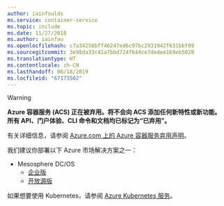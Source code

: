 ```yaml
---
author: iainfoulds
ms.service: container-service
ms.topic: include
ms.date: 11/27/2018
ms.author: iainfou
ms.openlocfilehash: c7a34256bff46247ed6c97bc2931942f631bbf09
ms.sourcegitcommit: 3e98da33c41a7bbd724f644ce7dedee169eb5028
ms.translationtype: HT
ms.contentlocale: zh-CN
ms.lasthandoff: 06/18/2019
ms.locfileid: "67173502"
---
```

> [!WARNING]
>  **Azure 容器服务 (ACS) 正在被弃用。将不会向 ACS 添加任何新特性或新功能。所有 API、门户体验、CLI 命令和文档均已标记为“已弃用”。**
>
> 有关详细信息，请参阅 [Azure.com 上的 Azure 容器服务弃用声明](https://azure.microsoft.com/updates/azure-container-service-will-retire-on-january-31-2020/)。
>
> 我们建议你部署以下 Azure 市场解决方案之一：
>
> * Mesosphere DC/OS
>   * [企业版](https://azuremarketplace.microsoft.com/marketplace/apps/mesosphere.enterprise-dcos?tab=Overview)
>   * [开放源版](https://azuremarketplace.microsoft.com/marketplace/apps/mesosphere.dcos?tab=overview)
>
> 如果想要使用 Kubernetes，请参阅 [Azure Kubernetes 服务](https://docs.microsoft.com/azure/aks)。